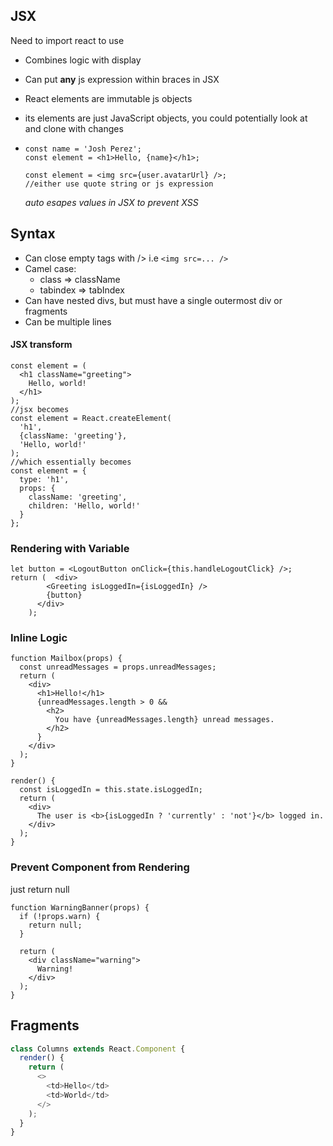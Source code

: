 ## JSX

Need to import react to use

- Combines logic with display

- Can put **any** js expression within braces in JSX

- React elements are immutable js objects

- its elements are just JavaScript objects, you could potentially look at and clone with changes

- ```react
  const name = 'Josh Perez';
  const element = <h1>Hello, {name}</h1>;
  
  const element = <img src={user.avatarUrl} />;
  //either use quote string or js expression
  ```

  *auto esapes values in JSX to prevent XSS*

## Syntax

- Can close empty tags with /> i.e `<img src=... />`
- Camel case: 
  - class => className 
  - tabindex => tabIndex
- Can have nested divs, but must have a single outermost div or fragments
- Can be multiple lines

#### JSX transform

```react
const element = (
  <h1 className="greeting">
    Hello, world!
  </h1>
);
//jsx becomes
const element = React.createElement(
  'h1',
  {className: 'greeting'},
  'Hello, world!'
);
//which essentially becomes
const element = {
  type: 'h1',
  props: {
    className: 'greeting',
    children: 'Hello, world!'
  }
};
```

### Rendering with Variable

```react
let button = <LogoutButton onClick={this.handleLogoutClick} />;
return (  <div>
        <Greeting isLoggedIn={isLoggedIn} />
        {button}
      </div>
    );
```

### Inline Logic 

```react
function Mailbox(props) {
  const unreadMessages = props.unreadMessages;
  return (
    <div>
      <h1>Hello!</h1>
      {unreadMessages.length > 0 &&
        <h2>
          You have {unreadMessages.length} unread messages.
        </h2>
      }
    </div>
  );
}
```

```react
render() {
  const isLoggedIn = this.state.isLoggedIn;
  return (
    <div>
      The user is <b>{isLoggedIn ? 'currently' : 'not'}</b> logged in.
    </div>
  );
}
```

### Prevent Component from Rendering

just return null

```react
function WarningBanner(props) {
  if (!props.warn) {
    return null;
  }

  return (
    <div className="warning">
      Warning!
    </div>
  );
}
```

## Fragments

```js
class Columns extends React.Component {
  render() {
    return (
      <>
        <td>Hello</td>
        <td>World</td>
      </>
    );
  }
}
```

## 